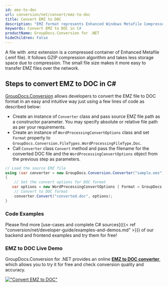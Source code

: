 ```yaml
---
id: emz-to-doc
url: conversion/net/convert/emz-to-doc
title: Convert EMZ to DOC
description: "EMZ format represents Enhanced Windows Metafile Compressed with .emz extension. Learn how to convert EMZ to DOC file programmatically in C# language using GroupDocs.Conversion for .NET library."
keywords: Convert EMZ to DOC in C#
productName: GroupDocs.Conversion for .NET
hideChildren: False
---
```


A file with .emz extension is a compressed container of Enhanced Metafile (.emf file). It follows GZIP compression algorithm and takes less storage space due to compression. The small file size makes it more easy to transfer EMZ files over the network.

## Steps to convert EMZ to DOC in C#

[GroupDocs.Conversion](https://products.groupdocs.com/conversion/net) allows developers to convert the EMZ file to DOC format in an easy and intuitive way just using a few lines of code as described below:

* Create an instance of `Converter` class and pass source EMZ file path as a constructor parameter. You may specify absolute or relative file path as per your requirements. 
* Create an instance of `WordProcessingConvertOptions` class and set `Format` property to `GroupDocs.Conversion.FileTypes.WordProcessingFileType.Doc`.
* Call `Converter` class `Convert` method and pass the filename for the converted DOC file and the `WordProcessingConvertOptions` object from the previous step as parameters.

```csharp
// Load the source EMZ file
using (var converter = new GroupDocs.Conversion.Converter("sample.emz"))
{
    // Set the convert options for DOC format
   var options = new WordProcessingConvertOptions { Format = GroupDocs.Conversion.FileTypes.WordProcessingFileType.Doc };
    // Convert to DOC format
    converter.Convert("converted.doc", options);
}
```

### Code Examples

Please find more [use-cases and complete C# sources]({{< ref "conversion/net/developer-guide/examples-and-demos.md" >}}) of our backend and frontend examples and try them for free!

### EMZ to DOC Live Demo

GroupDocs.Conversion for .NET provides an online [**EMZ to DOC converter**](https://products.groupdocs.app/conversion/emz-to-doc), which allows you to try it for free and check conversion quality and accuracy.

[!["Convert EMZ to DOC"](conversion/net/images/convert-to-doc/convert-emz-to-doc.png)](https://products.groupdocs.app/conversion/emz-to-doc)